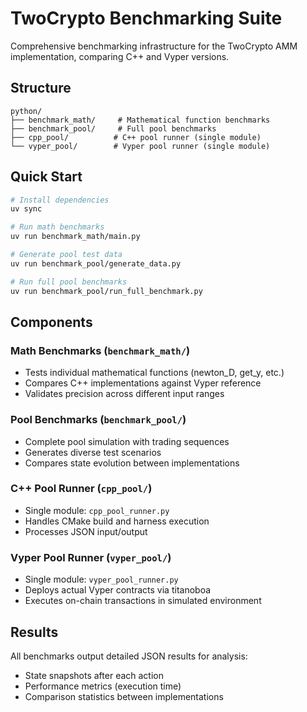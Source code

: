 # TwoCrypto Benchmarking Suite

Comprehensive benchmarking infrastructure for the TwoCrypto AMM implementation, comparing C++ and Vyper versions.

## Structure

```
python/
├── benchmark_math/     # Mathematical function benchmarks
├── benchmark_pool/     # Full pool benchmarks
├── cpp_pool/          # C++ pool runner (single module)
└── vyper_pool/        # Vyper pool runner (single module)
```

## Quick Start

```bash
# Install dependencies
uv sync

# Run math benchmarks
uv run benchmark_math/main.py

# Generate pool test data
uv run benchmark_pool/generate_data.py

# Run full pool benchmarks
uv run benchmark_pool/run_full_benchmark.py
```

## Components

### Math Benchmarks (`benchmark_math/`)
- Tests individual mathematical functions (newton_D, get_y, etc.)
- Compares C++ implementations against Vyper reference
- Validates precision across different input ranges

### Pool Benchmarks (`benchmark_pool/`)
- Complete pool simulation with trading sequences
- Generates diverse test scenarios
- Compares state evolution between implementations

### C++ Pool Runner (`cpp_pool/`)
- Single module: `cpp_pool_runner.py`
- Handles CMake build and harness execution
- Processes JSON input/output

### Vyper Pool Runner (`vyper_pool/`)
- Single module: `vyper_pool_runner.py`
- Deploys actual Vyper contracts via titanoboa
- Executes on-chain transactions in simulated environment

## Results

All benchmarks output detailed JSON results for analysis:
- State snapshots after each action
- Performance metrics (execution time)
- Comparison statistics between implementations
